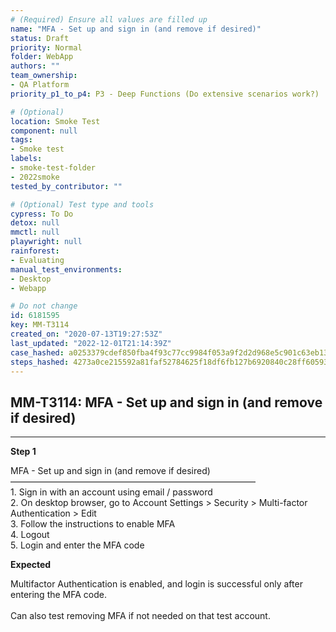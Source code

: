 ```yaml
---
# (Required) Ensure all values are filled up
name: "MFA - Set up and sign in (and remove if desired)"
status: Draft
priority: Normal
folder: WebApp
authors: ""
team_ownership: 
- QA Platform
priority_p1_to_p4: P3 - Deep Functions (Do extensive scenarios work?)

# (Optional)
location: Smoke Test
component: null
tags:
- Smoke test
labels: 
- smoke-test-folder
- 2022smoke
tested_by_contributor: ""

# (Optional) Test type and tools
cypress: To Do
detox: null
mmctl: null
playwright: null
rainforest: 
- Evaluating
manual_test_environments:
- Desktop
- Webapp

# Do not change
id: 6181595
key: MM-T3114
created_on: "2020-07-13T19:27:53Z"
last_updated: "2022-12-01T21:14:39Z"
case_hashed: a0253379cdef850fba4f93c77cc9984f053a9f2d2d968e5c901c63eb130164ec0da1d1189eb56e341e2cd454e9cab503
steps_hashed: 4273a0ce215592a81faf52784625f18df6fb127b6920840c28ff6059324feb940bc9df8cffac614c54618b39911d9824
---
```


<!-- (Auto-generated) Based on frontmatter's "key" and "name" -->

## MM-T3114: MFA - Set up and sign in (and remove if desired)

---

**Step 1**

MFA - Set up and sign in (and remove if desired)\
————————————————————————————\
1\. Sign in with an account using email / password\
2\. On desktop browser, go to Account Settings > Security > Multi-factor Authentication > Edit\
3\. Follow the instructions to enable MFA\
4\. Logout\
5\. Login and enter the MFA code

**Expected**

Multifactor Authentication is enabled, and login is successful only after entering the MFA code.\
\
Can also test removing MFA if not needed on that test account.
